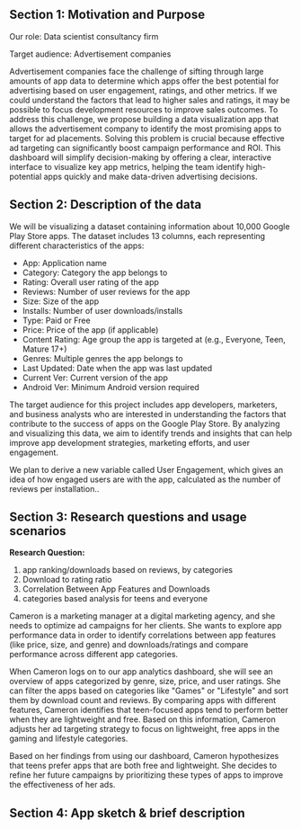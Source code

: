 ## Section 1: Motivation and Purpose

Our role: Data scientist consultancy firm

Target audience: Advertisement companies

Advertisement companies face the challenge of sifting through large amounts of app data to determine which apps offer the best potential for advertising based on user engagement, ratings, and other metrics. If we could understand the factors that lead to higher sales and ratings, it may be possible to focus development resources to improve sales outcomes. To address this challenge, we propose building a data visualization app that allows the advertisement company to identify the most promising apps to target for ad placements. Solving this problem is crucial because effective ad targeting can significantly boost campaign performance and ROI. This dashboard will simplify decision-making by offering a clear, interactive interface to visualize key app metrics, helping the team identify high-potential apps quickly and make data-driven advertising decisions.


## Section 2: Description of the data

We will be visualizing a dataset containing information about 10,000 Google Play Store apps. The dataset includes 13 columns, each representing different characteristics of the apps:

- App: Application name
- Category: Category the app belongs to
- Rating: Overall user rating of the app
- Reviews: Number of user reviews for the app
- Size: Size of the app
- Installs: Number of user downloads/installs
- Type: Paid or Free
- Price: Price of the app (if applicable)
- Content Rating: Age group the app is targeted at (e.g., Everyone, Teen, Mature 17+)
- Genres: Multiple genres the app belongs to
- Last Updated: Date when the app was last updated
- Current Ver: Current version of the app
- Android Ver: Minimum Android version required

The target audience for this project includes app developers, marketers, and business analysts who are interested in understanding the factors that contribute to the success of apps on the Google Play Store. By analyzing and visualizing this data, we aim to identify trends and insights that can help improve app development strategies, marketing efforts, and user engagement.


We plan to derive a new variable called User Engagement, which gives an idea of how engaged users are with the app, calculated as the number of reviews per installation..

## Section 3: Research questions and usage scenarios

**Research Question:**
1. app ranking/downloads based on reviews, by categories
2. Download to rating ratio
3. Correlation Between App Features and Downloads
4. categories based analysis for teens and everyone


Cameron is a marketing manager at a digital marketing agency, and she needs to optimize ad campaigns for her clients. She wants to explore app performance data in order to identify correlations between app features (like price, size, and genre) and downloads/ratings and compare performance across different app categories.

When Cameron logs on to our app analytics dashboard, she will see an overview of apps categorized by genre, size, price, and user ratings. She can filter the apps based on categories like "Games" or "Lifestyle" and sort them by download count and reviews. By comparing apps with different features, Cameron identifies that teen-focused apps tend to perform better when they are lightweight and free. Based on this information, Cameron adjusts her ad targeting strategy to focus on lightweight, free apps in the gaming and lifestyle categories.

Based on her findings from using our dashboard, Cameron hypothesizes that teens prefer apps that are both free and lightweight. She decides to refine her future campaigns by prioritizing these types of apps to improve the effectiveness of her ads.

## Section 4: App sketch & brief description
